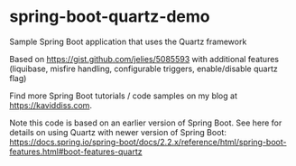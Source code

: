 # spring-boot-quartz-demo
Sample Spring Boot application that uses the Quartz framework

Based on https://gist.github.com/jelies/5085593 with additional features (liquibase, misfire handling, configurable triggers, enable/disable quartz flag)

Find more Spring Boot tutorials / code samples on my blog at https://kaviddiss.com.

Note this code is based on an earlier version of Spring Boot. See here for details on using Quartz with newer version of Spring Boot: https://docs.spring.io/spring-boot/docs/2.2.x/reference/html/spring-boot-features.html#boot-features-quartz

<!-- GitAds-Verify: 2MG2GW5KE8HGRARNZB1CKKAGAE5UAMRF -->
